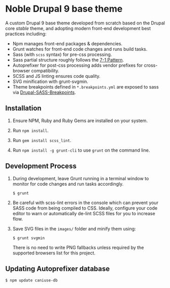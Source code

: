 # Noble Drupal 9 base theme

A custom Drupal 9 base theme developed from scratch based on the Drupal core *stable*
theme, and adopting modern front-end development best practices including:

*   Npm manages front-end packages & dependencies.
*   Grunt watches for front-end code changes and runs build tasks.
*   Sass (with `scss` syntax) for pre-css processing.
*   Sass partial structure roughly follows the
    [7-1 Pattern](https://sass-guidelin.es/#the-7-1-pattern).
*   Autoprefixer for post-css processing adds vendor prefixes for cross-browser
    compatibility.
*   SCSS and JS linting ensures code quality.
*   SVG minification with grunt-svgmin.
*   Theme breakpoints defined in `*.breakpoints.yml` are exposed to sass via
    [Drupal-SASS-Breakpoints](http://bit.ly/drupal-sass-breakpoints).


## Installation

1.  Ensure NPM, Ruby and Ruby Gems are installed on your system.

2.  Run `npm install`.

3.  Run `gem install scss_lint`.

4.  Run `npm install -g grunt-cli` to use `grunt` on the command line.


## Development Process

1.  During development, leave Grunt running in a terminal window to monitor for
    code changes and run tasks accordingly.

        $ grunt

2.  Be careful with scss-lint errors in the console which can prevent your SASS
    code from being compiled to CSS.  Ideally, configure your code editor to
    warn or automatically de-lint SCSS files for you to increase flow.

3.  Save SVG files in the `images/` folder and minify them using:

        $ grunt svgmin

    There is no need to write PNG fallbacks unless required by the supported
    browsers list for this project.



## Updating Autoprefixer database

    $ npm update caniuse-db
